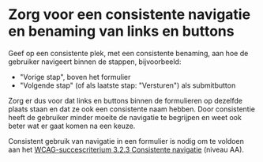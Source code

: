 <!-- @license CC0-1.0 -->

# Zorg voor een consistente navigatie en benaming van links en buttons

Geef op een consistente plek, met een consistente benaming, aan hoe de gebruiker navigeert binnen de stappen, bijvoorbeeld:

- "Vorige stap", boven het formulier
- "Volgende stap" (of als laatste stap: "Versturen") als submitbutton

Zorg er dus voor dat links en buttons binnen de formulieren op dezelfde plaats staan en dat ze ook een consistente naam hebben. Door consistentie heeft de gebruiker minder moeite de navigatie te begrijpen en weet ook beter wat er gaat komen na een keuze.

Consistent gebruik van navigatie in een formulier is nodig om te voldoen aan het [WCAG-succescriterium 3.2.3 Consistente navigatie](/wcag/3.2.3) (niveau AA).
